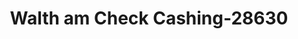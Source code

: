 ---
f_zip-code: 2451
f_state-code: MA
title: Walth am Check Cashing-28630
f_phone: 781-788-0011
f_city-only: Main Street Waltha
f_address: 649 Main Street Waltha
f_location-unique-id: '28630'
slug: walth-am-check-cashing-28630
updated-on: '2024-05-30T13:46:58.046Z'
created-on: '2024-05-30T13:36:59.803Z'
published-on: '2024-05-30T13:54:32.469Z'
f_city-state: cms/city/main-street-waltha-ma.md
f_company: cms/company/walth-am-check-cashing.md
f_state: cms/state/massachusetts.md
layout: '[payday-loan].html'
tags: payday-loan
---